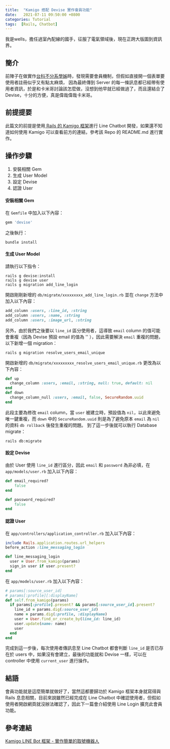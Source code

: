 ```yaml
---
title:  "Kamigo 搭配 Devise 實作會員功能"
date:   2021-07-11 09:50:00 +0800
categories: Tutorial
tags:  [Rails, Chatbot]
--- 
```


我是wells，擔任過室內配線的國手，征服了電氣領域後，現在正跨大版圖到資訊界。
## 簡介
前陣子在做實作[台科不分系學姊](https://github.com/jhang-jhe-wei/NTUST-Senior)時，發現需要會員機制，但假如直接開一個表單要使用者註冊似乎又有點太麻煩， 因為最終傳到 Server 的每一條訊息都已經帶有使用者資訊，於是和卡米哥討論該怎麼做，沒想到他早就已經做過了，而且還結合了 Devise，十分的方便，真是偉哉偉哉卡米哥。

## 前提提要
此篇文的前提是使用[ Rails 的 Kamigo 框架](https://github.com/etrex/kamigo)進行 Line Chatbot 開發，如果還不知道如何使用 Kamigo 可以查看前方的連結，參考該 Repo 的 README.md 進行實作。

## 操作步驟
1. 安裝相關 Gem
2. 生成 User Model
3. 設定 Devise
4. 認證 User

#### 安裝相關 Gem
在 `Gemfile` 中加入以下內容： 
```ruby
gem 'devise'
```
之後執行：
```shell
bundle install
```

#### 生成 User Model
請執行以下指令：
```shell
rails g devise:install
rails g devise user
rails g migration add_line_login
```
開啟剛剛新增的 `db/migrate/xxxxxxxxx_add_line_login.rb` 並在 `change` 方法中加入以下內容：
```ruby
add_column :users, :line_id, :string
add_column :users, :name, :string
add_column :users, :image_url, :string
```
另外，由於我們之後要以 `line_id` 區分使用者，這導致 `email` column 的值可能會重複（因為 Devise 預設 email 的值為 '' ），因此需要解決 `email` 重複的問題，以下新增一個 migration：
```shell
rails g migration resolve_users_email_unique
```
開啟新增的 `db/migrate/xxxxxxxxx_resolve_users_email_unique.rb` 更改為以下內容：
```ruby
def up
  change_column :users, :email, :string, null: true, default: nil
end
def down
  change_column_null :users, :email, false, SecureRandom.uuid
end
```
此段主要為修改 `email` column，當 `user` 被建立時，預設值為 `nil`，以此來避免唯一鍵重複，而 `down` 中的 `SecureRandom.uuid` 則是為了避免原本 `email` 為 `nil` 的資料 `db rollback` 後發生重複的問題。 
到了這一步後就可以執行 Database migrate：
```shell
rails db:migrate
```

#### 設定 Devise
由於 User 使用 `line_id` 進行區分，因此 `email` 和 `password` 為非必填，在 `app/models/user.rb` 加入以下內容：
```ruby
def email_required?
    false
end

def password_required?
    false
end
```

#### 認證 User
在 `app/controllers/application_controller.rb` 加入以下內容：
```ruby
include Rails.application.routes.url_helpers
before_action :line_messaging_login

def line_messaging_login
  user = User.from_kamigo(params)
  sign_in user if user.present?
end
```
在 `app/models/user.rb` 加入以下內容：
```ruby
# params[:source_user_id]
# params[:profile][:displayName]
def self.from_kamigo(params)
  if params[:profile].present? && params[:source_user_id].present?
    line_id = params.dig(:source_user_id)
    name = params.dig(:profile, :displayName)
    user = User.find_or_create_by(line_id: line_id)
    user.update(name: name)
    user
  end
end
```
完成到這一步後，每次使用者傳訊息至 Line Chatbot 都會判斷 `line_id` 是否已存在於 users 中，如果沒有會建立，最後的功能就和 Devise 一樣，可以在 controller 中使用 `current_user` 進行操作。

## 結語
會員功能就是這麼簡單就做好了，當然這都要歸功於 Kamigo 框架本身就寫得與 Rails 息息相關，目前來說雖然已經完成在 Line Chatbot 中確認使用者，但假如使用者開啟網頁就沒辦法確認了，因此下一篇會介紹使用 Line Login 擴充此會員功能。

## 參考連結
[Kamigo LINE Bot 框架 - 實作簡單的取號機器人](https://docs.google.com/presentation/d/1WCeoOwDzq-oeBWXeUIYUsfpBbDRSnMhBWMeqYEfQ6jU/edit?fbclid=IwAR1UMGY7GxGLWmwP03a1Uov_fGJ8Z7q_OWxn3iOcI1ZtPf2FHVT7bGY94PQ#slide=id.p)
